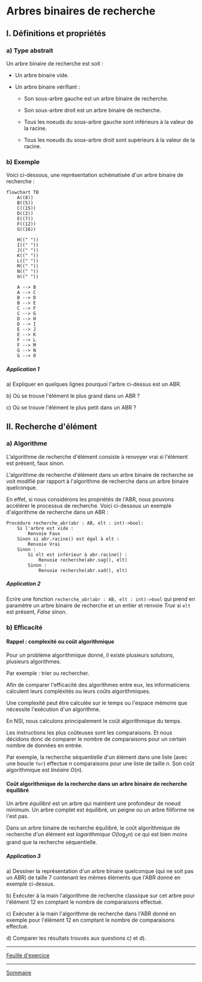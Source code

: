 # Arbres binaires de recherche

## I. Définitions et propriétés

### a) Type abstrait

Un arbre binaire de recherche est soit :

- Un arbre binaire vide.

- Un arbre binaire vérifiant :

    + Son sous-arbre gauche est un arbre binaire de recherche.

    + Son sous-arbre droit est un arbre binaire de recherche.

    + Tous les noeuds du sous-arbre gauche sont inférieurs à la valeur de la racine.

    + Tous les noeuds du sous-arbre droit sont supérieurs à la valeur de la racine.

### b) Exemple

Voici ci-dessous, une représentation schématisée d'un arbre binaire de recherche :

```mermaid
flowchart TB
    A((8))
    B((5))
    C((15))
    D((2))
    E((7))
    F((12))
    G((16))

    H((" "))
    I((" "))
    J((" "))
    K((" "))
    L((" "))
    M((" "))
    N((" "))
    O((" "))

    A --> B
    A --> C
    B --> D
    B --> E
    C --> F
    C --> G
    D --> H
    D --> I
    E --> J
    E --> K
    F --> L
    F --> M
    G --> N
    G --> O
```

##### Application 1

a) Expliquer en quelques lignes pourquoi l'arbre ci-dessus est un ABR.

b) Où se trouve l'élément le plus grand dans un ABR ?

c) Où se trouve l'élément le plus petit dans un ABR ?

## II. Recherche d'élément 

### a) Algorithme

L'algorithme de recherche d'élément consiste à renvoyer vrai si l'élément est présent, faux sinon.

L'algorithme de recherche d'élément dans un arbre binaire de recherche se voit modifié par rapport à l'algorithme de recherche dans un arbre binaire quelconque.

En effet, si nous considérons les propriétés de l'ABR, nous pouvons accélérer le processus de recherche. Voici ci-dessous un exemple d'algorithme de recherche dans un ABR :

```algo
Procédure recherche_abr(abr : AB, elt : int)->bool:
    Si l'arbre est vide :
        Renvoie Faux
    Sinon si abr.racine() est égal à elt :
        Renvoie Vrai
    Sinon :
        Si elt est inférieur à abr.racine() :
            Renvoie recherche(abr.sag(), elt)
        Sinon :
            Renvoie recherche(abr.sad(), elt)
```

##### Application 2

Ecrire une fonction `recherche_abr(abr : AB, elt : int)->bool` qui prend en paramètre un arbre binaire de recherche et un entier et renvoie $True$ si `elt` est présent, $False$ sinon.

### b) Efficacité

#### Rappel : complexité ou coût algorithmique

Pour un problème algorithmique donné, il existe plusieurs solutions, plusieurs algorithmes.

Par exemple : trier ou rechercher.

Afin de comparer l'efficacité des algorithmes entre eux, les informaticiens calculent leurs compléxités ou leurs coûts algorithmiques.

Une complexité peut être calculée sur le temps ou l'espace mémoire que nécessite l'exécution d'un algorithme.

En NSI, nous calculons principalement le coût algorithmique du temps.

Les instructions les plus coûteuses sont les comparaisons. Et nous décidons donc de comparer le nombre de comparaisons pour un certain nombre de données en entrée.

Par exemple, la recherche séquentielle d'un élément dans une liste (avec une boucle `for`) effectue $n$ comparaisons pour une liste de taille $n$. Son coût algorithmique est *linéaire* $O(n)$.

#### Coût algorithmique de la recherche dans un arbre binaire de recherche équilibré

Un arbre *équilibré* est un arbre qui maintient une profondeur de noeud minimum. Un arbre complet est équilibré, un peigne ou un arbre filiforme ne l'est pas. 

Dans un arbre binaire de recherche équilibré, le coût algorithmique de recherche d'un élément est *logarithmique* $O(\log_2 n)$ ce qui est bien moins grand que la recherche séquentielle.

##### Application 3

a) Dessiner la représentation d'un arbre binaire quelconque (qui ne soit pas un ABR) de taille $7$ contenant les mêmes éléments que l'ABR donné en exemple ci-dessus.

b) Exécuter à la main l'algorithme de recherche classique sur cet arbre pour l'élément $12$ en comptant le nombre de comparaisons effectué.

c) Exécuter à la main l'algorithme de recherche dans l'ABR donné en exemple pour l'élément $12$ en comptant le nombre de comparaisons effectué.

d) Comparer les résultats trouvés aux questions c) et d).

_________________

[Feuille d'exercice](./Exercices/Exercices_arbres_binaires_de_recherche.md)

_________________

[Sommaire](./../README.md)